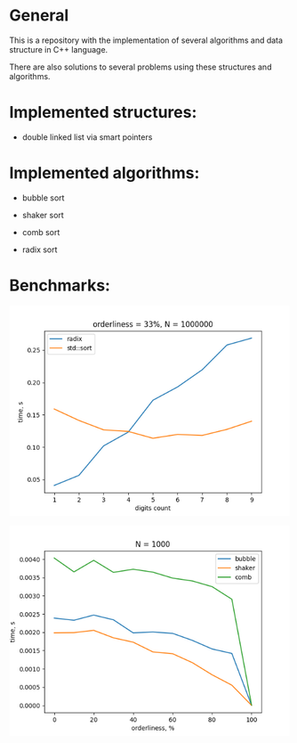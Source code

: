 # General

This is a repository with the implementation of several algorithms and data structure in C++ language.

There are also solutions to several problems using these structures and algorithms.

# Implemented structures:

- double linked list via smart pointers

# Implemented algorithms:

- bubble sort

- shaker sort

- comb sort

- radix sort

# Benchmarks:

![std_vs_radix](problems/radix_sort/benchmarks/N1000000o33d.png)

![bubble_shaker_comb](problems/quadratic_sorting/benchmarks/N1000o.png)
